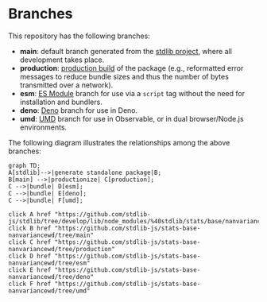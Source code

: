 <!--

@license Apache-2.0

Copyright (c) 2022 The Stdlib Authors.

Licensed under the Apache License, Version 2.0 (the "License");
you may not use this file except in compliance with the License.
You may obtain a copy of the License at

    http://www.apache.org/licenses/LICENSE-2.0

Unless required by applicable law or agreed to in writing, software
distributed under the License is distributed on an "AS IS" BASIS,
WITHOUT WARRANTIES OR CONDITIONS OF ANY KIND, either express or implied.
See the License for the specific language governing permissions and
limitations under the License.

-->

# Branches

This repository has the following branches:

-   **main**: default branch generated from the [stdlib project][stdlib-url], where all development takes place.
-   **production**: [production build][production-url] of the package (e.g., reformatted error messages to reduce bundle sizes and thus the number of bytes transmitted over a network).
-   **esm**: [ES Module][esm-url] branch for use via a `script` tag without the need for installation and bundlers.
-   **deno**: [Deno][deno-url] branch for use in Deno.
-   **umd**: [UMD][umd-url] branch for use in Observable, or in dual browser/Node.js environments.

The following diagram illustrates the relationships among the above branches:

```mermaid
graph TD;
A[stdlib]-->|generate standalone package|B;
B[main] -->|productionize| C[production];
C -->|bundle| D[esm];
C -->|bundle| E[deno];
C -->|bundle| F[umd];

click A href "https://github.com/stdlib-js/stdlib/tree/develop/lib/node_modules/%40stdlib/stats/base/nanvariancewd"
click B href "https://github.com/stdlib-js/stats-base-nanvariancewd/tree/main"
click C href "https://github.com/stdlib-js/stats-base-nanvariancewd/tree/production"
click D href "https://github.com/stdlib-js/stats-base-nanvariancewd/tree/esm"
click E href "https://github.com/stdlib-js/stats-base-nanvariancewd/tree/deno"
click F href "https://github.com/stdlib-js/stats-base-nanvariancewd/tree/umd"
```

[stdlib-url]: https://github.com/stdlib-js/stdlib/tree/develop/lib/node_modules/%40stdlib/stats/base/nanvariancewd
[production-url]: https://github.com/stdlib-js/stats-base-nanvariancewd/tree/production
[deno-url]: https://github.com/stdlib-js/stats-base-nanvariancewd/tree/deno
[umd-url]: https://github.com/stdlib-js/stats-base-nanvariancewd/tree/umd
[esm-url]: https://github.com/stdlib-js/stats-base-nanvariancewd/tree/esm